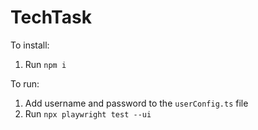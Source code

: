 # TechTask

To install:

1. Run `npm i`

To run:

1. Add username and password to the `userConfig.ts` file
2. Run `npx playwright test --ui`

